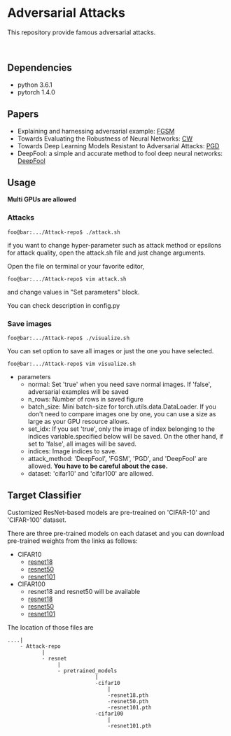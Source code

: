 # Adversarial Attacks
This repository provide famous adversarial attacks.

<br>

## Dependencies
- python 3.6.1
- pytorch 1.4.0

## Papers
- Explaining and harnessing adversarial example: [FGSM](https://arxiv.org/pdf/1412.6572.pdf)
- Towards Evaluating the Robustness of Neural Networks: [CW](https://arxiv.org/pdf/1608.04644.pdf)
- Towards Deep Learning Models Resistant to Adversarial Attacks: [PGD](https://arxiv.org/pdf/1706.06083.pdf)
- DeepFool: a simple and accurate method to fool deep neural networks: [DeepFool](https://arxiv.org/pdf/1511.04599.pdf)

## Usage
**Multi GPUs are allowed**
### Attacks
```console
foo@bar:.../Attack-repo$ ./attack.sh
```

if you want to change hyper-parameter such as attack method or epsilons for attack quality, open the attack.sh file and just change arguments.

Open the file on terminal or your favorite editor,

```console
foo@bar:.../Attack-repo$ vim attack.sh
```

and change values in "Set parameters" block.

You can check description in config.py

### Save images
```console
foo@bar:.../Attack-repo$ ./visualize.sh
```
You can set option to save all images or just the one you have selected.

```console
foo@bar:.../Attack-repo$ vim visualize.sh
```
- parameters
    - normal: Set 'true' when you need save normal images. If 'false', adversarial examples will be saved
    - n_rows: Number of rows in saved figure
    - batch_size: Mini batch-size for torch.utils.data.DataLoader. If you don't need to compare images one by one, you can use a size as large as your GPU resource allows.
    - set_idx: If you set 'true', only the image of index belonging to the indices variable.specified below will be saved. On the other hand, if set to 'false', all images will be saved.
    - indices: Image indices to save.
    - attack_method: 'DeepFool', 'FGSM', 'PGD', and 'DeepFool' are allowed. **You have to be careful about the case.**
    - dataset: 'cifar10' and 'cifar100' are allowed.

## Target Classifier
Customized ResNet-based models are pre-treained on 'CIFAR-10' and 'CIFAR-100' dataset.

There are three pre-trained models on each dataset and you can download pre-trained weights from the links as follows:

- CIFAR10
    - [resnet18](https://drive.google.com/file/d/1iaat00eCJJkrTgKpTuOenqZ0DAP7RX83/view?usp=sharing)
    - [resnet50](https://drive.google.com/file/d/1gdYc0lfqnTA4epp4kpnmoagybPUQU0Zb/view?usp=sharing)
    - [resnet101](https://drive.google.com/file/d/15vlDD-kXZ_jIJ4HBn106hh22BRxjym59/view?usp=sharing)
- CIFAR100
    - resnet18 and resnet50 will be available
    - [resnet18]()
    - [resnet50]()
    - [resnet101](https://drive.google.com/file/d/15YQIh3gn4q9exacFCFWGofTXl8Mm_YyU/view?usp=sharing)

The location of those files are
```
....|
    - Attack-repo
           |
           - resnet
                |
                - pretrained_models
                            |
                            -cifar10
                                |
                                -resnet18.pth
                                -resnet50.pth
                                -resnet101.pth
                            -cifar100
                                |
                                -resnet101.pth
```
